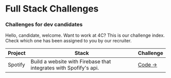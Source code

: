 # Full Stack Challenges
### Challenges for dev candidates

Hello, candidate, welcome. Want to work at 4C? This is our challenge index. Check which one has been assigned to you by our recruiter.


| Project | Stack | Challenge
| ------ | ------ | ------ | 
| Spotify | Build a website with Firebase that integrates with Spofify's api. | [Code →](https://github.com/eduardochiletto/chiletto-spotify)  |


